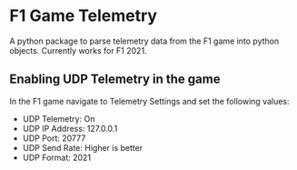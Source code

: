 # F1 Game Telemetry
A python package to parse telemetry data from the F1 game into python objects. Currently works for F1 2021.

## Enabling UDP Telemetry in the game
In the F1 game navigate to Telemetry Settings and set the following values:
  - UDP Telemetry: On
  - UDP IP Address: 127.0.0.1
  - UDP Port: 20777
  - UDP Send Rate: Higher is better
  - UDP Format: 2021
